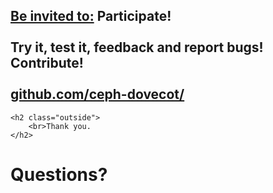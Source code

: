 <!-- .slide: data-state="normal" id="call-to-action" data-menu-title="Call to action" -->
<div class="call-to-action">
    <h2 class="inside">
        <u><b>Be invited to:</u></b> Participate! <br />
        <br>
        Try it, test it, feedback and report bugs!
        Contribute! <br />
        <br>
        <a href="http://github.com/ceph-dovecot/">github.com/ceph-dovecot/</a>
    </h2>

    <h2 class="outside">
        <br>Thank you.
    </h2>
</div>


<!-- .slide: data-state="section-break" data-menu-title="Q & A" id="Q-and-A" -->
# Questions?


<!-- .slide: data-menu-title="License" data-background-image="images/by-sa.svg" data-background-size="contain" -->
